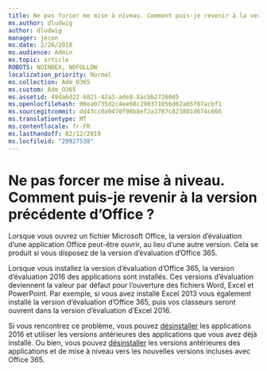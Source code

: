 ```yaml
---
title: Ne pas forcer me mise à niveau. Comment puis-je revenir à la version précédente d’Office ?
ms.author: dludwig
author: dludwig
manager: jecon
ms.date: 2/26/2018
ms.audience: Admin
ms.topic: article
ROBOTS: NOINDEX, NOFOLLOW
localization_priority: Normal
ms.collection: Adm_O365
ms.custom: Adm_O365
ms.assetid: 49da6d22-6821-42a3-ade8-8acbb27260d5
ms.openlocfilehash: 00ea0735d2c4ee68c290371056d02a65f07acbf1
ms.sourcegitcommit: dd43cc0a9470f98b8ef2a3787c823801d674c666
ms.translationtype: MT
ms.contentlocale: fr-FR
ms.lasthandoff: 02/12/2019
ms.locfileid: "29927538"
---
```

# <a name="dont-force-me-to-upgrade-how-do-i-go-back-to-the-previous-office-version"></a>Ne pas forcer me mise à niveau. Comment puis-je revenir à la version précédente d’Office ?

Lorsque vous ouvrez un fichier Microsoft Office, la version d’évaluation d’une application Office peut-être ouvrir, au lieu d’une autre version. Cela se produit si vous disposez de la version d’évaluation d’Office 365. 
  
Lorsque vous installez la version d’évaluation d’Office 365, la version d’évaluation 2016 des applications sont installés. Ces versions d’évaluation deviennent la valeur par défaut pour l’ouverture des fichiers Word, Excel et PowerPoint. Par exemple, si vous avez installé Excel 2013 vous également installé la version d’évaluation d’Office 365, puis vos classeurs seront ouvrent dans la version d’évaluation d’Excel 2016. 
  
Si vous rencontrez ce problème, vous pouvez [désinstaller](https://support.office.com/article/9dd49b83-264a-477a-8fcc-2fdf5dbf61d8.aspx) les applications 2016 et utiliser les versions antérieures des applications que vous avez déjà installé. Ou bien, vous pouvez [désinstaller](https://support.office.com/article/9dd49b83-264a-477a-8fcc-2fdf5dbf61d8.aspx) les versions antérieures des applications et de mise à niveau vers les nouvelles versions incluses avec Office 365. 
  

